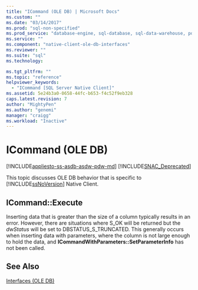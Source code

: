 ```yaml
---
title: "ICommand (OLE DB) | Microsoft Docs"
ms.custom: ""
ms.date: "03/14/2017"
ms.prod: "sql-non-specified"
ms.prod_service: "database-engine, sql-database, sql-data-warehouse, pdw"
ms.service: ""
ms.component: "native-client-ole-db-interfaces"
ms.reviewer: ""
ms.suite: "sql"
ms.technology: 

ms.tgt_pltfrm: ""
ms.topic: "reference"
helpviewer_keywords: 
  - "ICommand [SQL Server Native Client]"
ms.assetid: 5e24b3a0-0658-44fc-b653-f4c52f9eb328
caps.latest.revision: 7
author: "MightyPen"
ms.author: "genemi"
manager: "craigg"
ms.workload: "Inactive"
---
```

# ICommand (OLE DB)
[!INCLUDE[appliesto-ss-asdb-asdw-pdw-md](../../includes/appliesto-ss-asdb-asdw-pdw-md.md)]
[!INCLUDE[SNAC_Deprecated](../../includes/snac-deprecated.md)]

  This topic discusses OLE DB behavior that is specific to [!INCLUDE[ssNoVersion](../../includes/ssnoversion-md.md)] Native Client.  
  
## ICommand::Execute  
 Inserting data that is greater than the size of a column typically results in an error. However, there are situations where S_OK will be returned but the *dwStatus* will be set to DBSTATUS_S_TRUNCATED. This generally occurs when inserting data with parameters, where the column is not large enough to hold the data, and **ICommandWithParameters::SetParameterInfo** has not been called.  
  
## See Also  
 [Interfaces &#40;OLE DB&#41;](http://msdn.microsoft.com/library/34c33364-8538-45db-ae41-5654481cda93)  
  
  
